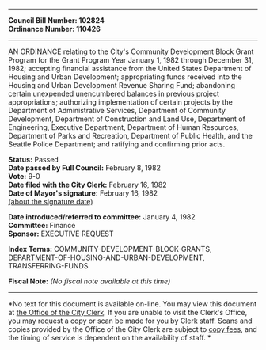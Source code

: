 * * * * *  
  
**Council Bill Number: [](#h0)[](#h2)102824**   
**Ordinance Number: 110426**  
  
* * * * *  
  
AN ORDINANCE relating to the City's Community Development Block Grant Program for the Grant Program Year January 1, 1982 through December 31, 1982; accepting financial assistance from the United States Department of Housing and Urban Development; appropriating funds received into the Housing and Urban Development Revenue Sharing Fund; abandoning certain unexpended unencumbered balances in previous project appropriations; authorizing implementation of certain projects by the Department of Administrative Services, Department of Community Development, Department of Construction and Land Use, Department of Engineering, Executive Department, Department of Human Resources, Department of Parks and Recreation, Department of Public Health, and the Seattle Police Department; and ratifying and confirming prior acts.  
  
**Status:** Passed   
**Date passed by Full Council:** February 8, 1982   
**Vote:** 9-0   
**Date filed with the City Clerk:** February 16, 1982   
**Date of Mayor's signature:** February 16, 1982   
[(about the signature date)](/~public/approvaldate.htm)   
  
  
**Date introduced/referred to committee:** January 4, 1982   
**Committee:** Finance   
**Sponsor:** EXECUTIVE REQUEST   
  
**Index Terms:** COMMUNITY-DEVELOPMENT-BLOCK-GRANTS, DEPARTMENT-OF-HOUSING-AND-URBAN-DEVELOPMENT, TRANSFERRING-FUNDS  
  
**Fiscal Note:** *(No fiscal note available at this time)*  
  
* * * * *  
  
*No text for this document is available on-line. You may view this document at [the Office of the City Clerk](http://www.seattle.gov/leg/clerk/contactUs.htm). If you are unable to visit the Clerk's Office, you may request a copy or scan be made for you by Clerk staff. Scans and copies provided by the Office of the City Clerk are subject to [copy fees](http://clerk.seattle.gov/~public/clerkfees.htm), and the timing of service is dependent on the availability of staff. *  
  
  
